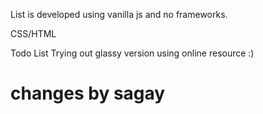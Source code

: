 List is developed using vanilla js and no frameworks.

CSS/HTML 

Todo List Trying out glassy version using online resource :) 

# changes by sagay

